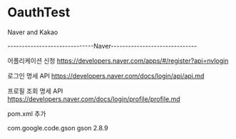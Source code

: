 # OauthTest
Naver and Kakao

------------------------------Naver------------------------------

어플리케이션 신청
https://developers.naver.com/apps/#/register?api=nvlogin

로그인 명세 API
https://developers.naver.com/docs/login/api/api.md

프로필 조회 명세 API
https://developers.naver.com/docs/login/profile/profile.md


pom.xml 추가

<dependency>
  <groupId>com.google.code.gson</groupId>
  <artifactId>gson</artifactId>
  <version>2.8.9</version>
</dependency>
